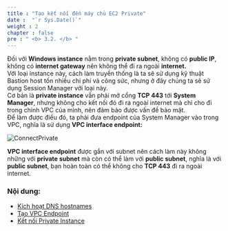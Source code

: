```yaml
---
title : "Tạo kết nối đến máy chủ EC2 Private"
date :  "`r Sys.Date()`" 
weight : 2 
chapter : false
pre : " <b> 3.2. </b> "
---
```

Đối với **Windows instance** nằm trong **private subnet**, không có **public IP**, không có **internet gateway** nên không thể đi ra ngoài **internet.**\
Với loại instance này, cách làm truyền thống là ta sẽ sử dụng kỹ thuật Bastion host tốn nhiều chi phí và công sức, nhưng ở đây chúng ta sẽ sử dụng Session Manager với loại này.\
Cơ bản là **private instance** vẫn phải mở cổng **TCP 443** tới **System Manager**, nhưng không cho kết nối đó đi ra ngoài internet mà chỉ cho đi trong chính VPC của mình, nên đảm bảo được vấn đề bảo mật.\
Để làm được điều đó, ta phải đưa endpoint của System Manager vào trong VPC, nghĩa là sử dụng **VPC interface endpoint:** 

![ConnectPrivate](/images/arc-03.png) 

**VPC interface endpoint** được gắn với subnet nên cách làm này không những với **private subnet** mà còn có thể làm với **public subnet**, nghĩa là với **public subnet**, bạn hoàn toàn có thể không cho **TCP 443** đi ra ngoài internet.

### Nội dung:
   - [Kích hoạt DNS hostnames](./3.2.1-enablevpcdns/)
   - [Tạo VPC Endpoint](./3.2.2-createvpcendpoint/)
   - [Kết nối Private Instance](./3.3.3-connectec2/)
